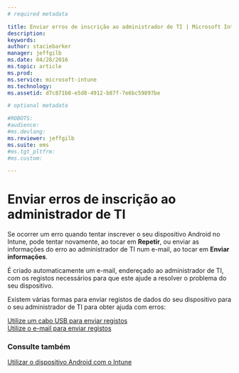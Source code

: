 ```yaml
---
# required metadata

title: Enviar erros de inscrição ao administrador de TI | Microsoft Intune
description:
keywords:
author: staciebarker
manager: jeffgilb
ms.date: 04/28/2016
ms.topic: article
ms.prod:
ms.service: microsoft-intune
ms.technology:
ms.assetid: d7c871b8-e5d8-4912-b87f-7e6bc59897be

# optional metadata

#ROBOTS:
#audience:
#ms.devlang:
ms.reviewer: jeffgilb
ms.suite: ems
#ms.tgt_pltfrm:
#ms.custom:

---
```



# Enviar erros de inscrição ao administrador de TI

Se ocorrer um erro quando tentar inscrever o seu dispositivo Android no Intune, pode tentar novamente, ao tocar em **Repetir**, ou enviar as informações do erro ao administrador de TI num e-mail, ao tocar em **Enviar informações**. 

É criado automaticamente um e-mail, endereçado ao administrador de TI, com os registos necessários para que este ajude a resolver o problema do seu dispositivo.

Existem várias formas para enviar registos de dados do seu dispositivo para o seu administrador de TI para obter ajuda com erros:

[Utilize um cabo USB para enviar registos](send-diagnostic-data-logs-to-your-it-administrator-using-a-usb-cable-android.md)</br>
[Utilize o e-mail para enviar registos](send-diagnostic-data-logs-to-your-it-administrator-using-email-android.md)

### Consulte também
[Utilizar o dispositivo Android com o Intune](using-your-android-device-with-intune.md)

<!--HONumber=May16_HO2-->


